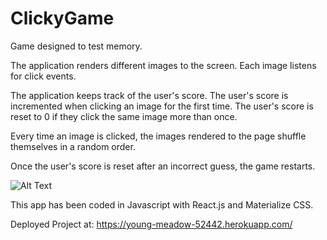 # ClickyGame
Game designed to test memory.

The application renders different images to the screen. Each image  listens for click events.


The application keeps track of the user's score. The user's score is incremented when clicking an image for the first time. The user's score is reset to 0 if they click the same image more than once.

Every time an image is clicked, the images rendered to the page shuffle themselves in a random order.

Once the user's score is reset after an incorrect guess, the game restarts.

![Alt Text](https://github.com/neverage84/ClickyGame/blob/master/clicky_game/ClickyGame.gif?raw=true)

This app has been coded in Javascript with React.js and Materialize CSS.

Deployed Project at: https://young-meadow-52442.herokuapp.com/
